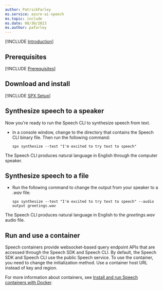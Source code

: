 ```yaml
---
author: PatrickFarley
ms.service: azure-ai-speech
ms.topic: include
ms.date: 08/30/2023
ms.author: pafarley
---
```


[!INCLUDE [Introduction](intro.md)]

## Prerequisites

[!INCLUDE [Prerequisites](../../common/azure-prerequisites.md)]

## Download and install

[!INCLUDE [SPX Setup](../../spx-setup-quick.md)]

## Synthesize speech to a speaker

Now you're ready to run the Speech CLI to synthesize speech from text.

- In a console window, change to the directory that contains the Speech CLI binary file. Then run the following command:

  ```console
  spx synthesize --text "I'm excited to try text to speech"
  ```

The Speech CLI produces natural language in English through the computer speaker.

## Synthesize speech to a file

- Run the following command to change the output from your speaker to a *.wav* file:

  ```console
  spx synthesize --text "I'm excited to try text to speech" --audio output greetings.wav
  ```

The Speech CLI produces natural language in English to the *greetings.wav* audio file.

## Run and use a container

Speech containers provide websocket-based query endpoint APIs that are accessed through the Speech SDK and Speech CLI. By default, the Speech SDK and Speech CLI use the public Speech service. To use the container, you need to change the initialization method. Use a container host URL instead of key and region.

For more information about containers, see [Install and run Speech containers with Docker](../../../speech-container-howto.md).
